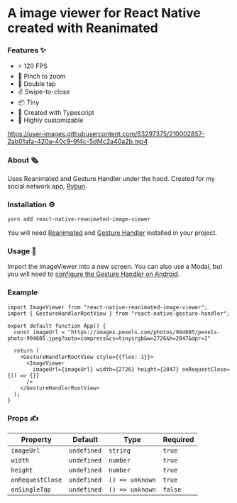 # A image viewer for React Native created with Reanimated

### Features ✨

- ⚡ 120 FPS
- 🤏 Pinch to zoom
- 🤞 Double tap
- ✌️ Swipe-to-close
- 📦 Tiny
- 🚀 Created with Typescript
- 💅 Highly customizable

https://user-images.githubusercontent.com/63297375/210002857-2ab01afa-420a-40c9-9f4c-5df4c2a40a2b.mp4

### About 🗞️

Uses Reanimated and Gesture Handler under the hood. Created for my social network app, [Rybun](https://rybun.com).

### Installation ⚙️

```bash
yarn add react-native-reanimated-image-viewer
```

You will need [Reanimated](https://github.com/software-mansion/react-native-reanimated) and [Gesture Handler](https://github.com/software-mansion/react-native-gesture-handler) installed in your project.

### Usage 🔨

Import the ImageViewer into a new screen. You can also use a Modal, but you will need to [configure the Gesture Handler on Android](https://docs.swmansion.com/react-native-gesture-handler/docs/next/installation#usage-with-modals-on-android).

### Example

```tsx
import ImageViewer from "react-native-reanimated-image-viewer";
import { GestureHandlerRootView } from "react-native-gesture-handler";

export default function App() {
  const imageUrl = "https://images.pexels.com/photos/994605/pexels-photo-994605.jpeg?auto=compress&cs=tinysrgb&w=2726&h=2047&dpr=1"

  return (
    <GestureHandlerRootView style={{flex: 1}}>
      <ImageViewer
        imageUrl={imageUrl} width={2726} height={2047} onRequestClose={() => {}}
      />
    </GestureHandlerRootView>
  );
}

```

### Props ✍️

| Property | Default | Type | Required
| ---- | ---- | ---- | ----
| `imageUrl` | `undefined` | `string` | `true`
| `width` | `undefined` | `number` | `true`
| `height` | `undefined` | `number` | `true`
| `onRequestClose` | `undefined` | `() => unknown` | `true`
| `onSingleTap` | `undefined` | `() => unknown` | `false`
